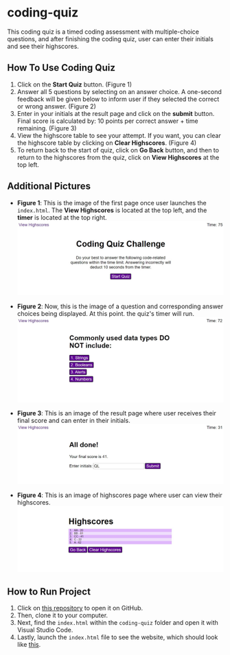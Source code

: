 # coding-quiz
This coding quiz is a timed coding assessment with multiple-choice questions, and after finishing the coding quiz, user can enter their initials and see their highscores.

## How To Use Coding Quiz
1. Click on the __Start Quiz__ button. (Figure 1)
2. Answer all 5 questions by selecting on an answer choice. A one-second feedback  will be given below to inform user if they selected the correct or wrong answer. (Figure 2)
3. Enter in your initials at the result page and click on the __submit__ button. Final score is calculated by: 10 points per correct  answer + time remaining. (Figure 3)
4. View the highscore table to see your attempt. If you want, you can clear the highscore table by clicking on __Clear Highscores__. (Figure 4)
5. To return back to the start of quiz, click on __Go Back__ button, and then to return to the highscores from the quiz, click on __View Highscores__ at the top left.

## Additional Pictures
* __Figure 1__: This is the image of the first page once user launches the `index.html`. The __View Highscores__ is located at the top left, and the __timer__ is located at the top right.
![First Page](./assets/image/start-page.jpg)

* __Figure 2__: Now, this is the image of a question and corresponding answer choices being displayed. At this point. the quiz's timer will run.
![Question Page](./assets/image/question-page.jpg)

* __Figure 3__: This is an image of the result page where user receives their final score and can enter in their initials.
![Result Page](./assets/image/result-page.jpg)

* __Figure 4__: This is an image of highscores page where user can view their highscores.
![Highscore Page](./assets/image/highscores-page.jpg)

## How to Run Project
1. Click on [this repository](https://github.com/christylex3/coding-quiz) to open it on GitHub.
2. Then, clone it to your computer.
3. Next, find the `index.html` within the `coding-quiz` folder and open it with Visual Studio Code.
4. Lastly, launch the `index.html` file to see the website, which should look like [this](https://christylex3.github.io/coding-quiz/).